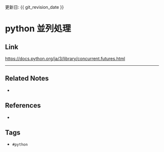 更新日: {{ git_revision_date }}

# python 並列処理

## Link
https://docs.python.org/ja/3/library/concurrent.futures.html

---
## Related Notes
- 

## References
- 

## Tags
- `#python` 